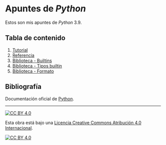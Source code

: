 # Apuntes de *Python*

Estos son mis apuntes de *Python* 3.9.

## Tabla de contenido

1. [Tutorial](capitulos/tutorial.md)
2. [Referencia](capitulos/referencia.md)
3. [Biblioteca - Builtins](capitulos/libstd-01-builtins.md)
4. [Biblioteca - Tipos builtin](capitulos/libstd-02-tipos-builtin.md)
5. [Biblioteca - Formato](capitulos/libstd-03-formato.md)

## Bibliografía

Documentación oficial de [Python](https://python.org).

---

[![CC BY 4.0][cc-by-shield]][cc-by]

Esta obra está bajo una
[Licencia Creative Commons Atribución 4.0 Internacional][cc-by].

[![CC BY 4.0][cc-by-image]][cc-by]

[cc-by]: https://creativecommons.org/licenses/by/4.0/deed.es
[cc-by-image]: https://i.creativecommons.org/l/by/4.0/88x31.png
[cc-by-shield]: https://img.shields.io/badge/License-CC%20BY%204.0-lightgrey.svg
